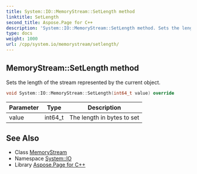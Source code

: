```yaml
---
title: System::IO::MemoryStream::SetLength method
linktitle: SetLength
second_title: Aspose.Page for C++
description: 'System::IO::MemoryStream::SetLength method. Sets the length of the stream represented by the current object in C++.'
type: docs
weight: 1000
url: /cpp/system.io/memorystream/setlength/
---
```

## MemoryStream::SetLength method


Sets the length of the stream represented by the current object.

```cpp
void System::IO::MemoryStream::SetLength(int64_t value) override
```


| Parameter | Type | Description |
| --- | --- | --- |
| value | int64_t | The length in bytes to set |

## See Also

* Class [MemoryStream](../)
* Namespace [System::IO](../../)
* Library [Aspose.Page for C++](../../../)
